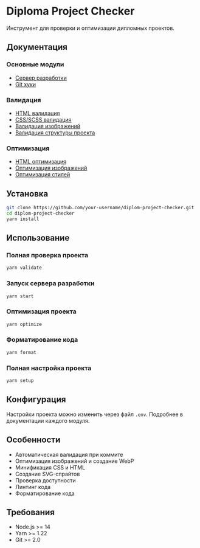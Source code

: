 # Diploma Project Checker

Инструмент для проверки и оптимизации дипломных проектов.

## Документация

### Основные модули
- [Сервер разработки](docs/server.md)
- [Git хуки](docs/git/hooks.md)

### Валидация
- [HTML валидация](docs/validate/html.md)
- [CSS/SCSS валидация](docs/validate/styles.md)
- [Валидация изображений](docs/validate/images.md)
- [Валидация структуры проекта](docs/validate/structure.md)

### Оптимизация
- [HTML оптимизация](docs/optimize/html.md)
- [Оптимизация изображений](docs/optimize/images.md)
- [Оптимизация стилей](docs/optimize/styles.md)

## Установка

```bash
git clone https://github.com/your-username/diplom-project-checker.git
cd diplom-project-checker
yarn install
```

## Использование

### Полная проверка проекта
```bash
yarn validate
```

### Запуск сервера разработки
```bash
yarn start
```

### Оптимизация проекта
```bash
yarn optimize
```

### Форматирование кода
```bash
yarn format
```

### Полная настройка проекта
```bash
yarn setup
```

## Конфигурация

Настройки проекта можно изменить через файл `.env`. Подробнее в документации каждого модуля.

## Особенности
- Автоматическая валидация при коммите
- Оптимизация изображений и создание WebP
- Минификация CSS и HTML
- Создание SVG-спрайтов
- Проверка доступности
- Линтинг кода
- Форматирование кода

## Требования
- Node.js >= 14
- Yarn >= 1.22
- Git >= 2.0 
